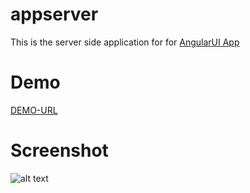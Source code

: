 # appserver
This is the server side application for for [AngularUI App](https://github.com/imdadareeph2016/apps)

# Demo
[DEMO-URL](http://appserver-imdad.7e14.starter-us-west-2.openshiftapps.com/)

# Screenshot
![alt text](http://i65.tinypic.com/sxk4mv.jpg "preview2")

